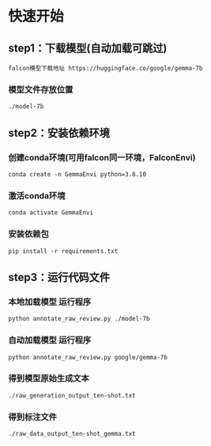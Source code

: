 # 快速开始
## step1：下载模型(自动加载可跳过)  
`falcon模型下载地址 https://huggingface.co/google/gemma-7b`  

### 模型文件存放位置  
`./model-7b`  

## step2：安装依赖环境 
### 创建conda环境(可用falcon同一环境，FalconEnvi)
`conda create -n GemmaEnvi python=3.8.10`
### 激活conda环境
`conda activate GemmaEnvi `
### 安装依赖包
`pip install -r requirements.txt `  
  
## step3：运行代码文件  
### 本地加载模型 运行程序
`python annotate_raw_review.py ./model-7b `

### 自动加载模型 运行程序
`python annotate_raw_review.py google/gemma-7b`  

### 得到模型原始生成文本  
`./raw_generation_output_ten-shot.txt`  

### 得到标注文件   
`./raw_data_output_ten-shot_gemma.txt`  

